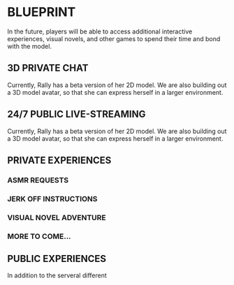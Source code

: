 # BLUEPRINT
In the future, players will be able to access additional interactive experiences, visual novels, and other games to spend their time and bond with the model.

## 3D PRIVATE CHAT 
Currently, Rally has a beta version of her 2D model. We are also building out a 3D model avatar, so that she can express herself in a larger environment.

## 24/7 PUBLIC LIVE-STREAMING 
Currently, Rally has a beta version of her 2D model. We are also building out a 3D model avatar, so that she can express herself in a larger environment.

## PRIVATE EXPERIENCES

### ASMR REQUESTS

### JERK OFF INSTRUCTIONS

### VISUAL NOVEL ADVENTURE

### MORE TO COME...

## PUBLIC EXPERIENCES
In addition to the serveral different